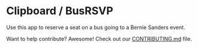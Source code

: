# Clipboard / BusRSVP

Use this app to reserve a seat on a bus going to a Bernie Sanders event.

Want to help contribute? Awesome! Check out our [CONTRIBUTING.md](CONTRIBUTING.md) file.

